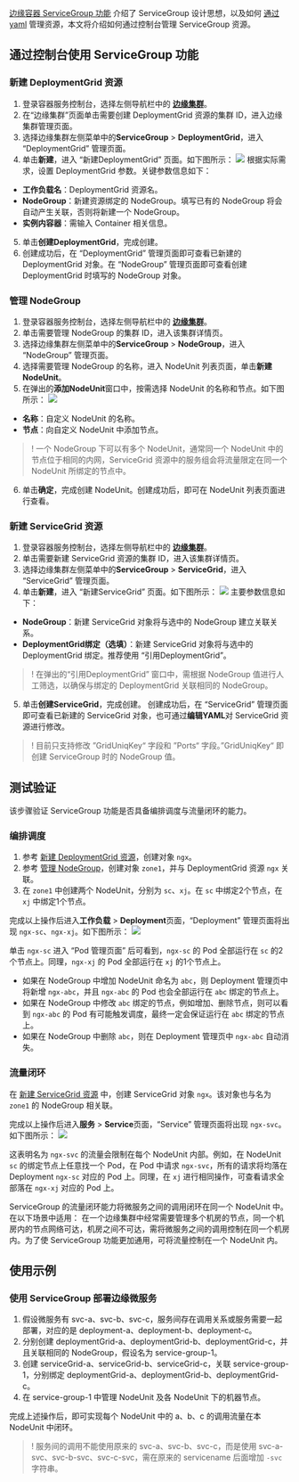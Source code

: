 
[边缘容器 ServiceGroup 功能](https://cloud.tencent.com/document/product/457/46923) 介绍了 ServiceGroup 设计思想，以及如何 [通过 yaml](https://cloud.tencent.com/document/product/457/50417) 管理资源，本文将介绍如何通过控制台管理 ServiceGroup 资源。 

 


## 通过控制台使用 ServiceGroup 功能
### 新建 DeploymentGrid 资源[](id:step1)
1. 登录容器服务控制台，选择左侧导航栏中的 **[边缘集群](https://console.cloud.tencent.com/tke2/edge?rid=1)**。 
2. 在“边缘集群”页面单击需要创建 DeploymentGrid 资源的集群 ID，进入边缘集群管理页面。 
3. 选择边缘集群左侧菜单中的**ServiceGroup** > **DeploymentGrid**，进入 “DeploymentGrid” 管理页面。 
4. 单击**新建**，进入 “新建DeploymentGrid” 页面。如下图所示：
![](https://main.qcloudimg.com/raw/d8ea1886b686a835cb4241b9c1943b37.png)
  根据实际需求，设置 DeploymentGrid 参数。关键参数信息如下：
 - **工作负载名**：DeploymentGrid 资源名。 
 - **NodeGroup**：新建资源绑定的 NodeGroup。填写已有的 NodeGroup 将会自动产生关联，否则将新建一个 NodeGroup。 
 - **实例内容器**：需输入 Container 相关信息。 
5. 单击**创建DeploymentGrid**，完成创建。 
6. 创建成功后，在 “DeploymentGrid” 管理页面即可查看已新建的 DeploymentGrid 对象。在 “NodeGroup” 管理页面即可查看创建 DeploymentGrid 时填写的 NodeGroup 对象。 

 
### 管理 NodeGroup[](id:step2)
1. 登录容器服务控制台，选择左侧导航栏中的 **[边缘集群](https://console.cloud.tencent.com/tke2/edge?rid=1)**。 
2. 单击需要管理 NodeGroup 的集群 ID，进入该集群详情页。 
3. 选择边缘集群左侧菜单中的**ServiceGroup** > **NodeGroup**，进入 “NodeGroup” 管理页面。 
4. 选择需要管理 NodeGroup 的名称，进入 NodeUnit 列表页面，单击**新建NodeUnit**。 
5. 在弹出的**添加NodeUnit**窗口中，按需选择 NodeUnit 的名称和节点。如下图所示：
![](https://main.qcloudimg.com/raw/bac9249de8649aded5e3071ff70ef9a1.png)
 - **名称**：自定义 NodeUnit 的名称。 
 - **节点**：向自定义 NodeUnit 中添加节点。 
>! 一个 NodeGroup 下可以有多个 NodeUnit，通常同一个 NodeUnit 中的节点位于相同的内网，ServiceGrid 资源中的服务组会将流量限定在同一个 NodeUnit 所绑定的节点中。 
6. 单击**确定**，完成创建 NodeUnit。创建成功后，即可在 NodeUnit 列表页面进行查看。 


### 新建 ServiceGrid 资源[](id:step3)
1. 登录容器服务控制台，选择左侧导航栏中的 **[边缘集群](https://console.cloud.tencent.com/tke2/edge?rid=1)**。 
2. 单击需要新建 ServiceGrid 资源的集群 ID，进入该集群详情页。 
3. 选择边缘集群左侧菜单中的**ServiceGroup** > **ServiceGrid**，进入 “ServiceGrid” 管理页面。 
4. 单击**新建**，进入 “新建ServiceGrid” 页面。如下图所示：
![](https://main.qcloudimg.com/raw/aad8ffe4689da6efcdf97c4de1ba2d68.png)
主要参数信息如下：
 - **NodeGroup**：新建 ServiceGrid 对象将与选中的 NodeGroup 建立关联关系。 
 - **DeploymentGrid绑定（选填）**：新建 ServiceGrid 对象将与选中的 DeploymentGrid 绑定。推荐使用 “引用DeploymentGrid”。 
>! 在弹出的“引用DeploymentGrid” 窗口中，需根据 NodeGroup 值进行人工筛选，以确保与绑定的 DeploymentGrid 关联相同的 NodeGroup。 
5. 单击**创建ServiceGrid**，完成创建。 
  创建成功后，在 “ServiceGrid” 管理页面即可查看已新建的 ServiceGrid 对象，也可通过**编辑YAML**对 ServiceGrid 资源进行修改。 
>!  目前只支持修改 ”GridUniqKey“ 字段和 ”Ports“ 字段。”GridUniqKey“ 即创建 ServiceGroup 时的 NodeGroup 值。 




## 测试验证
该步骤验证 ServiceGroup 功能是否具备编排调度与流量闭环的能力。 


### 编排调度
1. 参考 [新建 DeploymentGrid 资源](#step1)，创建对象 `ngx`。 
2. 参考 [管理 NodeGroup](#step2)，创建对象 `zone1`，并与 DeploymentGrid 资源 `ngx` 关联。 
3. 在 `zone1` 中创建两个 NodeUnit，分别为 `sc`、`xj`。在 `sc` 中绑定2个节点，在 `xj` 中绑定1个节点。 

完成以上操作后进入**工作负载** > **Deployment**页面，“Deployment” 管理页面将出现 `ngx-sc`、`ngx-xj`。如下图所示：
![](https://main.qcloudimg.com/raw/edea6b5a4844703c89fd4c335de5b50a.png)

单击 `ngx-sc` 进入 “Pod 管理页面” 后可看到，`ngx-sc` 的 Pod 全部运行在 `sc` 的2个节点上。同理，`ngx-xj` 的 Pod 全部运行在 `xj` 的1个节点上。 

- 如果在 NodeGroup 中增加 NodeUnit 命名为 `abc`，则 Deployment 管理页中将新增 `ngx-abc`，并且 `ngx-abc` 的 Pod 也会全部运行在 `abc` 绑定的节点上。 
- 如果在 NodeGroup 中修改 `abc` 绑定的节点，例如增加、删除节点，则可以看到 `ngx-abc` 的 Pod 有可能触发调度，最终一定会保证运行在 `abc` 绑定的节点上。 
- 如果在 NodeGroup 中删除 `abc`，则在 Deployment 管理页中 `ngx-abc` 自动消失。 





### 流量闭环
在 [新建 ServiceGrid 资源](#step3) 中，创建 ServiceGrid 对象 `ngx`。该对象也与名为 `zone1` 的 NodeGroup 相关联。 

完成以上操作后进入**服务** > **Service**页面，“Service” 管理页面将出现 `ngx-svc`。如下图所示：
![](https://main.qcloudimg.com/raw/f66fab3f7014b90cca685c35e576de1b.png)

这表明名为 `ngx-svc` 的流量会限制在每个 NodeUnit 内部。例如，在 NodeUnit `sc` 的绑定节点上任意找一个 Pod，在 Pod 中请求 `ngx-svc`，所有的请求将均落在 Deployment `ngx-sc` 对应的 Pod 上。同理，在 `xj` 进行相同操作，可查看请求全部落在 `ngx-xj` 对应的 Pod 上。 

ServiceGroup 的流量闭环能力将微服务之间的调用闭环在同一个 NodeUnit 中。在以下场景中适用：
在一个边缘集群中经常需要管理多个机房的节点，同一个机房内的节点网络可达，机房之间不可达，需将微服务之间的调用控制在同一个机房内。为了使 ServiceGroup 功能更加通用，可将流量控制在一个 NodeUnit 内。 

 
## 使用示例 
### 使用 ServiceGroup 部署边缘微服务

1. 假设微服务有 svc-a、svc-b、svc-c，服务间存在调用关系或服务需要一起部署，对应的是 deployment-a、deployment-b、deployment-c。 
2. 分别创建 deploymentGrid-a、deploymentGrid-b、deploymentGrid-c，并且关联相同的 NodeGroup，假设名为 service-group-1。 
3. 创建 serviceGrid-a、serviceGrid-b、serviceGrid-c，关联 service-group-1，分别绑定 deploymentGrid-a、deploymentGrid-b、deploymentGrid-c。 
4. 在 service-group-1 中管理 NodeUnit 及各 NodeUnit 下的机器节点。 

完成上述操作后，即可实现每个 NodeUnit 中的 a、b、c 的调用流量在本 NodeUnit 中闭环。 
>! 服务间的调用不能使用原来的 svc-a、svc-b、svc-c，而是使用 svc-a-svc、svc-b-svc、svc-c-svc，需在原来的 servicename 后面增加 `-svc` 字符串。 

 
